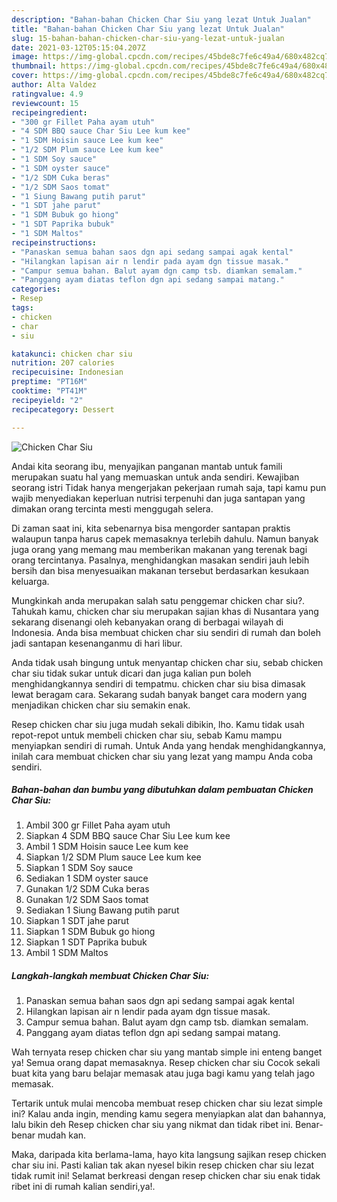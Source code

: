 ```yaml
---
description: "Bahan-bahan Chicken Char Siu yang lezat Untuk Jualan"
title: "Bahan-bahan Chicken Char Siu yang lezat Untuk Jualan"
slug: 15-bahan-bahan-chicken-char-siu-yang-lezat-untuk-jualan
date: 2021-03-12T05:15:04.207Z
image: https://img-global.cpcdn.com/recipes/45bde8c7fe6c49a4/680x482cq70/chicken-char-siu-foto-resep-utama.jpg
thumbnail: https://img-global.cpcdn.com/recipes/45bde8c7fe6c49a4/680x482cq70/chicken-char-siu-foto-resep-utama.jpg
cover: https://img-global.cpcdn.com/recipes/45bde8c7fe6c49a4/680x482cq70/chicken-char-siu-foto-resep-utama.jpg
author: Alta Valdez
ratingvalue: 4.9
reviewcount: 15
recipeingredient:
- "300 gr Fillet Paha ayam utuh"
- "4 SDM BBQ sauce Char Siu Lee kum kee"
- "1 SDM Hoisin sauce Lee kum kee"
- "1/2 SDM Plum sauce Lee kum kee"
- "1 SDM Soy sauce"
- "1 SDM oyster sauce"
- "1/2 SDM Cuka beras"
- "1/2 SDM Saos tomat"
- "1 Siung Bawang putih parut"
- "1 SDT jahe parut"
- "1 SDM Bubuk go hiong"
- "1 SDT Paprika bubuk"
- "1 SDM Maltos"
recipeinstructions:
- "Panaskan semua bahan saos dgn api sedang sampai agak kental"
- "Hilangkan lapisan air n lendir pada ayam dgn tissue masak."
- "Campur semua bahan. Balut ayam dgn camp tsb. diamkan semalam."
- "Panggang ayam diatas teflon dgn api sedang sampai matang."
categories:
- Resep
tags:
- chicken
- char
- siu

katakunci: chicken char siu 
nutrition: 207 calories
recipecuisine: Indonesian
preptime: "PT16M"
cooktime: "PT41M"
recipeyield: "2"
recipecategory: Dessert

---
```



![Chicken Char Siu](https://img-global.cpcdn.com/recipes/45bde8c7fe6c49a4/680x482cq70/chicken-char-siu-foto-resep-utama.jpg)

Andai kita seorang ibu, menyajikan panganan mantab untuk famili merupakan suatu hal yang memuaskan untuk anda sendiri. Kewajiban seorang istri Tidak hanya mengerjakan pekerjaan rumah saja, tapi kamu pun wajib menyediakan keperluan nutrisi terpenuhi dan juga santapan yang dimakan orang tercinta mesti menggugah selera.

Di zaman  saat ini, kita sebenarnya bisa mengorder santapan praktis walaupun tanpa harus capek memasaknya terlebih dahulu. Namun banyak juga orang yang memang mau memberikan makanan yang terenak bagi orang tercintanya. Pasalnya, menghidangkan masakan sendiri jauh lebih bersih dan bisa menyesuaikan makanan tersebut berdasarkan kesukaan keluarga. 



Mungkinkah anda merupakan salah satu penggemar chicken char siu?. Tahukah kamu, chicken char siu merupakan sajian khas di Nusantara yang sekarang disenangi oleh kebanyakan orang di berbagai wilayah di Indonesia. Anda bisa membuat chicken char siu sendiri di rumah dan boleh jadi santapan kesenanganmu di hari libur.

Anda tidak usah bingung untuk menyantap chicken char siu, sebab chicken char siu tidak sukar untuk dicari dan juga kalian pun boleh menghidangkannya sendiri di tempatmu. chicken char siu bisa dimasak lewat beragam cara. Sekarang sudah banyak banget cara modern yang menjadikan chicken char siu semakin enak.

Resep chicken char siu juga mudah sekali dibikin, lho. Kamu tidak usah repot-repot untuk membeli chicken char siu, sebab Kamu mampu menyiapkan sendiri di rumah. Untuk Anda yang hendak menghidangkannya, inilah cara membuat chicken char siu yang lezat yang mampu Anda coba sendiri.

<!--inarticleads1-->

##### Bahan-bahan dan bumbu yang dibutuhkan dalam pembuatan Chicken Char Siu:

1. Ambil 300 gr Fillet Paha ayam utuh
1. Siapkan 4 SDM BBQ sauce Char Siu Lee kum kee
1. Ambil 1 SDM Hoisin sauce Lee kum kee
1. Siapkan 1/2 SDM Plum sauce Lee kum kee
1. Siapkan 1 SDM Soy sauce
1. Sediakan 1 SDM oyster sauce
1. Gunakan 1/2 SDM Cuka beras
1. Gunakan 1/2 SDM Saos tomat
1. Sediakan 1 Siung Bawang putih parut
1. Siapkan 1 SDT jahe parut
1. Siapkan 1 SDM Bubuk go hiong
1. Siapkan 1 SDT Paprika bubuk
1. Ambil 1 SDM Maltos




<!--inarticleads2-->

##### Langkah-langkah membuat Chicken Char Siu:

1. Panaskan semua bahan saos dgn api sedang sampai agak kental
1. Hilangkan lapisan air n lendir pada ayam dgn tissue masak.
1. Campur semua bahan. Balut ayam dgn camp tsb. diamkan semalam.
1. Panggang ayam diatas teflon dgn api sedang sampai matang.




Wah ternyata resep chicken char siu yang mantab simple ini enteng banget ya! Semua orang dapat memasaknya. Resep chicken char siu Cocok sekali buat kita yang baru belajar memasak atau juga bagi kamu yang telah jago memasak.

Tertarik untuk mulai mencoba membuat resep chicken char siu lezat simple ini? Kalau anda ingin, mending kamu segera menyiapkan alat dan bahannya, lalu bikin deh Resep chicken char siu yang nikmat dan tidak ribet ini. Benar-benar mudah kan. 

Maka, daripada kita berlama-lama, hayo kita langsung sajikan resep chicken char siu ini. Pasti kalian tak akan nyesel bikin resep chicken char siu lezat tidak rumit ini! Selamat berkreasi dengan resep chicken char siu enak tidak ribet ini di rumah kalian sendiri,ya!.

